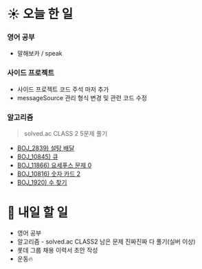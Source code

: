 # ☀️ 오늘 한 일

### 영어 공부
- 말해보카 / speak 

### 사이드 프로젝트
- 사이드 프로젝트 코드 주석 마저 추가
- messageSource 관리 형식 변경 및 관련 코드 수정

### 알고리즘
> solved.ac CLASS 2 5문제 풀기
- [BOJ_2839) 설탕 배달](https://www.acmicpc.net/problem/2839)
- [BOJ_10845) 큐](https://www.acmicpc.net/problem/10845)
- [BOJ_11866) 요세푸스 문제 0](https://www.acmicpc.net/problem/11866)
- [BOJ_10816) 숫자 카드 2](https://www.acmicpc.net/problem/10816)
- [BOJ_1920) 수 찾기](https://www.acmicpc.net/problem/1920)


# 🚩 내일 할 일
- 영어 공부
- 알고리즘 - solved.ac CLASS2 남은 문제 진짜진짜 다 풀기(실버 이상)
- 롯데 그룹 채용 이력서 초안 작성
- 운동🔥

